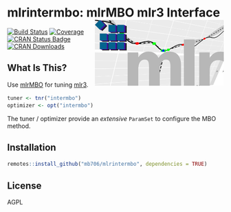 # mlrintermbo: mlrMBO mlr3 Interface <img src="todo-files/mlrintermbo.png" width="300" align="right" />

[![Build Status](https://travis-ci.org/mb706/mlrintermbo.svg?branch=master)](https://travis-ci.org/mb706/mlrintermbo)
[![Coverage](https://codecov.io/github/mb706/mlrintermbo/branch/master/graphs/badge.svg)](https://codecov.io/github/mb706/mlrintermbo)
[![CRAN Status Badge](https://www.r-pkg.org/badges/version/mlrintermbo)](https://CRAN.R-project.org/package=mlrintermbo)
[![CRAN Downloads](https://cranlogs.r-pkg.org/badges/mlrintermbo)](https://CRAN.R-project.org/package=mlrintermbo)

## What Is This?

Use [mlrMBO](https://github.com/mlr-org/mlrMBO) for tuning [mlr3](https://github.com/mlr-org/mlr3).

```r
tuner <- tnr("intermbo")
optimizer <- opt("intermbo")
```

The tuner / optimizer provide an *extensive* `ParamSet` to configure the MBO method.

## Installation

```r
remotes::install_github("mb706/mlrintermbo", dependencies = TRUE)
```

## License

AGPL 
